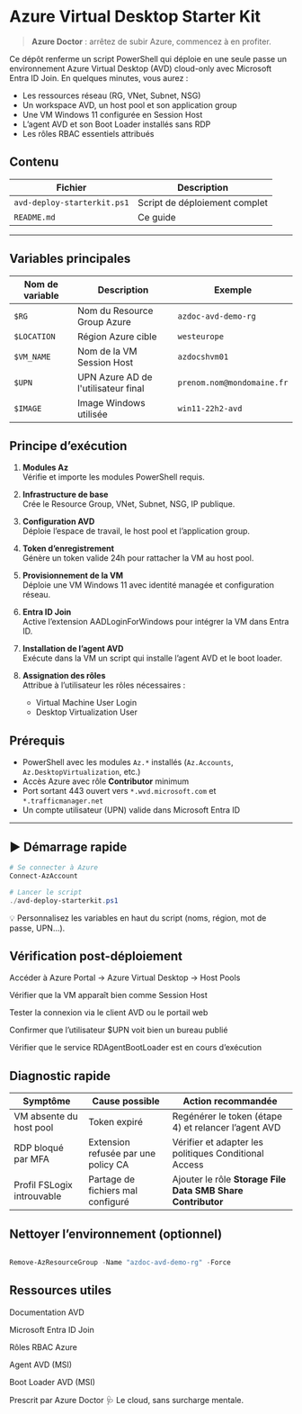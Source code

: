 # Azure Virtual Desktop Starter Kit

> **Azure Doctor** : arrêtez de subir Azure, commencez à en profiter.

Ce dépôt renferme un script PowerShell qui déploie en une seule passe un environnement Azure Virtual Desktop (AVD) cloud-only avec Microsoft Entra ID Join. En quelques minutes, vous aurez :

- Les ressources réseau (RG, VNet, Subnet, NSG)
- Un workspace AVD, un host pool et son application group
- Une VM Windows 11 configurée en Session Host
- L’agent AVD et son Boot Loader installés sans RDP
- Les rôles RBAC essentiels attribués



## Contenu

| Fichier                     | Description                   |
|-----------------------------|-------------------------------|
| `avd-deploy-starterkit.ps1` | Script de déploiement complet |
| `README.md`                 | Ce guide                      |

---

##  Variables principales

| Nom de variable | Description                         | Exemple                     |
|-----------------|-------------------------------------|-----------------------------|
| `$RG`           | Nom du Resource Group Azure         | `azdoc-avd-demo-rg`         |
| `$LOCATION`     | Région Azure cible                  | `westeurope`                |
| `$VM_NAME`      | Nom de la VM Session Host           | `azdocshvm01`               |
| `$UPN`          | UPN Azure AD de l'utilisateur final | `prenom.nom@mondomaine.fr`  |
| `$IMAGE`        | Image Windows utilisée              | `win11-22h2-avd`            |



##  Principe d’exécution

1. **Modules Az**  
   Vérifie et importe les modules PowerShell requis.

2. **Infrastructure de base**  
   Crée le Resource Group, VNet, Subnet, NSG, IP publique.

3. **Configuration AVD**  
   Déploie l’espace de travail, le host pool et l’application group.

4. **Token d’enregistrement**  
   Génère un token valide 24h pour rattacher la VM au host pool.

5. **Provisionnement de la VM**  
   Déploie une VM Windows 11 avec identité managée et configuration réseau.

6. **Entra ID Join**  
   Active l’extension AADLoginForWindows pour intégrer la VM dans Entra ID.

7. **Installation de l’agent AVD**  
   Exécute dans la VM un script qui installe l’agent AVD et le boot loader.

8. **Assignation des rôles**  
   Attribue à l’utilisateur les rôles nécessaires :  
   - Virtual Machine User Login  
   - Desktop Virtualization User



##  Prérequis

- PowerShell avec les modules `Az.*` installés (`Az.Accounts`, `Az.DesktopVirtualization`, etc.)
- Accès Azure avec rôle **Contributor** minimum
- Port sortant 443 ouvert vers `*.wvd.microsoft.com` et `*.trafficmanager.net`
- Un compte utilisateur (UPN) valide dans Microsoft Entra ID

---

## ▶️ Démarrage rapide

```powershell
# Se connecter à Azure
Connect-AzAccount

# Lancer le script
./avd-deploy-starterkit.ps1
```
💡 Personnalisez les variables en haut du script (noms, région, mot de passe, UPN…).

 ##  Vérification post-déploiement
Accéder à Azure Portal → Azure Virtual Desktop → Host Pools

Vérifier que la VM apparaît bien comme Session Host

Tester la connexion via le client AVD ou le portail web

Confirmer que l’utilisateur $UPN voit bien un bureau publié

Vérifier que le service RDAgentBootLoader est en cours d’exécution

##  Diagnostic rapide

| Symptôme                     | Cause possible                       | Action recommandée                                              |
|------------------------------|--------------------------------------|-----------------------------------------------------------------|
| VM absente du host pool      | Token expiré                         | Regénérer le token (étape 4) et relancer l’agent AVD            |
| RDP bloqué par MFA           | Extension refusée par une policy CA | Vérifier et adapter les politiques Conditional Access           |
| Profil FSLogix introuvable   | Partage de fichiers mal configuré    | Ajouter le rôle **Storage File Data SMB Share Contributor**     |


## Nettoyer l’environnement (optionnel)
```powershell

Remove-AzResourceGroup -Name "azdoc-avd-demo-rg" -Force
```
## Ressources utiles
Documentation AVD

Microsoft Entra ID Join

Rôles RBAC Azure

Agent AVD (MSI)

Boot Loader AVD (MSI)

Prescrit par Azure Doctor 🩺
Le cloud, sans surcharge mentale.
